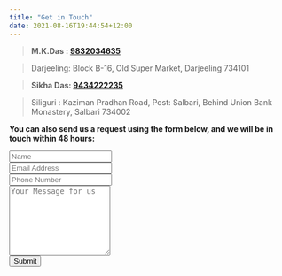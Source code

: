 ```yaml
---
title: "Get in Touch"
date: 2021-08-16T19:44:54+12:00
---
```

> **M.K.Das : <a href="tel:+919832034635">9832034635</a>**

> Darjeeling: Block B-16, Old Super Market, Darjeeling 734101

> **Sikha Das: <a href="tel:+919434222235">9434222235</a>**

> Siliguri : Kaziman Pradhan Road, Post: Salbari, Behind Union Bank Monastery, Salbari 734002

**You can also send us a request using the form below, and we will be in touch within 48 hours:**

<form name="contact" class="contact-form width-normal" method="POST" data-netlify-recaptcha="true" data-netlify="true">
    <input type="hidden" name="form-name" value="contact" />
    <!-- Text input-->
    <div class="form-group">
        <label class="col-md-4 control-label" for="Name"></label>
        <div class="col-md-4">
            <input id="contact-form-name" name="Name" type="text" placeholder="Name" class="form-control input-md" required="" autocomplete="off">
        </div>
    </div>
    <!-- Text input-->
    <div class="form-group">
        <label class="col-md-4 control-label" for="Email"></label>
        <div class="col-md-4">
            <input id="contact-form-email" name="Email" type="email" placeholder="Email Address" class="form-control input-md" required=""  autocomplete="off">
        </div>
    </div>
        <!-- Text input-->
    <div class="form-group">
        <label class="col-md-4 control-label" for="Phone"></label>
        <div class="col-md-4">
            <input id="contact-form-phone" name="Phone" type="text" placeholder="Phone Number" class="form-control input-md" required="" autocomplete="off">
        </div>
    </div>
    <!-- Textarea -->
    <div class="form-group">
        <label class="col-md-4 control-label" for=""></label>
        <textarea class="form-control" id="contact-form-message" name="Message" placeholder="Your Message for us" rows="8"></textarea>
    </div>
    <!-- Button -->
    <div data-netlify-recaptcha="true"></div>
    <div class="form-group">
        <button type="submit" value="Submit" id="Form-submit">Submit</button>
    </div>
</form>
